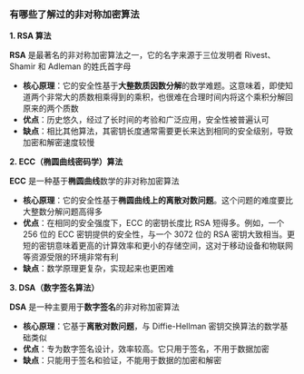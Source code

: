 ### 有哪些了解过的非对称加密算法

**1. RSA 算法**

**RSA** 是最著名的非对称加密算法之一，它的名字来源于三位发明者 Rivest、Shamir 和 Adleman 的姓氏首字母

- **核心原理**：它的安全性基于**大整数质因数分解**的数学难题。这意味着，即使知道两个非常大的质数相乘得到的乘积，也很难在合理时间内将这个乘积分解回原来的两个质数
- **优点**：历史悠久，经过了长时间的考验和广泛应用，安全性被普遍认可
- **缺点**：相比其他算法，其密钥长度通常需要更长来达到相同的安全级别，导致加密和解密速度较慢

**2. ECC（椭圆曲线密码学）算法**

**ECC** 是一种基于**椭圆曲线**数学的非对称加密算法

- **核心原理**：它的安全性基于**椭圆曲线上的离散对数问题**。这个问题的难度要比大整数分解问题高得多
- **优点**：在相同的安全强度下，ECC 的密钥长度比 RSA 短得多。例如，一个 256 位的 ECC 密钥提供的安全性，与一个 3072 位的 RSA 密钥大致相当。更短的密钥意味着更高的计算效率和更小的存储空间，这对于移动设备和物联网等资源受限的环境非常有利
- **缺点**：数学原理更复杂，实现起来也更困难

**3. DSA（数字签名算法）**

**DSA** 是一种主要用于**数字签名**的非对称加密算法

- **核心原理**：它基于**离散对数问题**，与 Diffie-Hellman 密钥交换算法的数学基础类似
- **优点**：专为数字签名设计，效率较高。它只用于签名，不用于数据加密
- **缺点**：只能用于签名和验证，不能用于数据的加密和解密